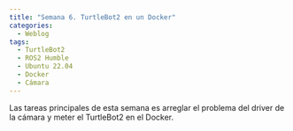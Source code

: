 ```yaml
---
title: "Semana 6. TurtleBot2 en un Docker"
categories:
  - Weblog
tags:
  - TurtleBot2
  - ROS2 Humble
  - Ubuntu 22.04
  - Docker
  - Cámara
---
```


Las tareas principales de esta semana es arreglar el problema del driver de la cámara y meter el TurtleBot2 en el Docker.